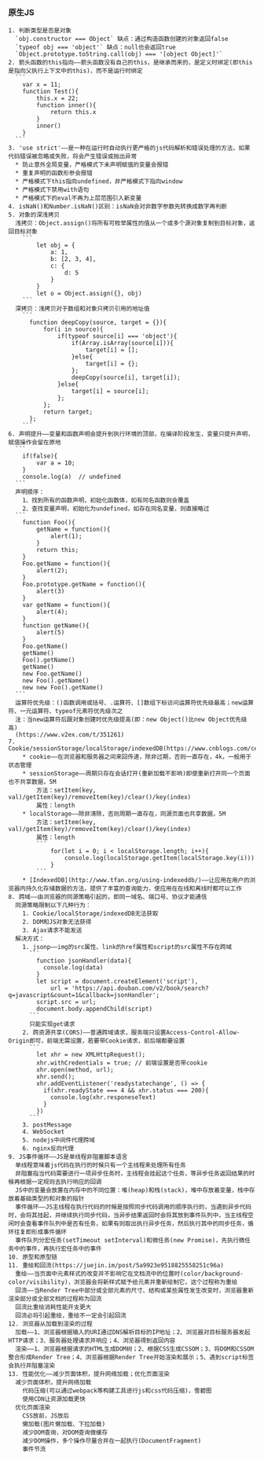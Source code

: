 ### 原生JS
    1. 判断类型是否是对象
      `obj.constructor === Object` 缺点：通过构造函数创建的对象返回false
      `typeof obj === 'object'` 缺点：null也会返回true
      `Object.prototype.toString.call(obj) === '[object Object]'`
    2. 箭头函数的this指向——箭头函数没有自己的this，是继承而来的，是定义时绑定(即this是指向父执行上下文中的this)，而不是运行时绑定
      ```
        var x = 11;
        function Test(){
            this.x = 22;
            function inner(){
                return this.x
            }
            inner()
        }
      ```
    3. 'use strict'——是一种在运行时自动执行更严格的js代码解析和错误处理的方法，如果代码错误被忽略或失败，将会产生错误或抛出异常
      * 防止意外全局变量，严格模式下未声明赋值的变量会报错
      * 重复声明的函数形参会报错
      * 严格模式下this指向undefined，非严格模式下指向window
      * 严格模式下禁用with语句
      * 严格模式下的eval不再为上层范围引入新变量
    4. isNaN()和Number.isNaN()区别：isNaN会对非数字参数先转换成数字再判断
    5. 对象的深浅拷贝
      浅拷贝：Object.assign()将所有可枚举属性的值从一个或多个源对象复制到目标对象，返回目标对象
        ```
            let obj = {
                a: 1,
                b: [2, 3, 4],
                c: {
                    d: 5
                }
            }
            let o = Object.assign({}, obj)
        ```
      深拷贝：浅拷贝对于数组和对象只拷贝引用的地址值
        ```
          function deepCopy(source, target = {}){
              for(i in source){
                  if(typeof source[i] === 'object'){
                      if(Array.isArray(source[i])){
                          target[i] = [];
                      }else{
                          target[i] = {};
                      };
                      deepCopy(source[i], target[i]);
                  }else{
                      target[i] = source[i];
                  };
              };
              return target;
          };
        ```
    6. 声明提升——变量和函数声明会提升到执行环境的顶部，在编译阶段发生，变量只提升声明，赋值操作会留在原地
      ```
        if(false){
            var a = 10;
        }
        console.log(a)  // undefined
      ```
      声明顺序：
        1、找到所有的函数声明，初始化函数体，如有同名函数则会覆盖
        2、查找变量声明，初始化为undefined，如存在同名变量，则直接略过
      ```
      	function Foo(){
      		getName = function(){
      			alert(1);
      		}
      		return this;
      	}
      	Foo.getName = function(){
      		alert(2);
      	}
      	Foo.prototype.getName = function(){
      		alert(3)
      	}
      	var getName = function(){
      		alert(4);
      	}
      	function getName(){
      		alert(5)
      	}
      	Foo.getName()
      	getName()
      	Foo().getName()
      	getName()
      	new Foo.getName()
      	new Foo().getName()
      	new new Foo().getName()
      ```
      运算符优先级：()函数调用或括号、.运算符、[]数组下标访问运算符优先级最高；new运算符、一元运算符、typeof元素符优先级次之
      注：当new运算符后跟对象创建时优先级提高(即：new Object()比new Object优先级高)
      (https://www.v2ex.com/t/351261)
    7. Cookie/sessionStorage/localStorage/indexedDB(https://www.cnblogs.com/cencenyue/p/7604651.html)
    	* cookie——在浏览器和服务器之间来回传递，除非过期，否则一直存在，4k，一般用于状态管理
    	* sessionStorage——周期只存在会话打开(重新加载不影响)即使重新打开同一个页面也不共享数据，5M
    		方法：setItem(key, val)/getItem(key)/removeItem(key)/clear()/key(index)
    		属性：length
    	* localStorage——除非清除，否则周期一直存在，同源页面也共享数据，5M
    		方法：setItem(key, val)/getItem(key)/removeItem(key)/clear()/key(index)
    		属性：length
    		```
    			for(let i = 0; i < localStorage.length; i++){
    				console.log(localStorage.getItem(localStorage.key(i)))
    			}
    		```
    	* [IndexedDB](http://www.tfan.org/using-indexeddb/)——让应用在用户的浏览器内持久化存储数据的方法，提供了丰富的查询能力，使应用在在线和离线时都可以工作
    8. 跨域——由浏览器的同源策略引起的，即同一域名、端口号、协议才能通信
      同源策略限制以下几种行为：
        1. Cookie/localStorage/indexedDB无法获取
        2. DOM和JS对象无法获得
        3. Ajax请求不能发送
      解决方式：
        1. jsonp——img的src属性、link的href属性和script的src属性不存在跨域
          ```
            function jsonHandler(data){
              console.log(data)
            }
            let script = document.createElement('script'),
                url = 'https://api.douban.com/v2/book/search?q=javascript&count=1&callback=jsonHandler';
            script.src = url;
            document.body.appendChild(script)
          ```
          只能实现get请求
        2. 跨资源共享(CORS)——普通跨域请求，服务端只设置Access-Control-Allow-Origin即可，前端无需设置，若要带Cookie请求，前后端都要设置
          ```
            let xhr = new XMLHttpRequest();
            xhr.withCredentials = true; // 前端设置是否带cookie
            xhr.open(method, url);
            xhr.send();
            xhr.addEventListener('readystatechange', () => {
              if(xhr.readyState === 4 && xhr.status === 200){
                console.log(xhr.responeseText)
              }
            })
          ```
        3. postMessage
        4. WebSocket
        5. nodejs中间件代理跨域
        6. nginx反向代理
    9. JS事件循环——JS是单线程非阻塞脚本语言
      单线程意味着js代码在执行的时候只有一个主线程来处理所有任务
      非阻塞指当代码需要进行一项异步任务时，主线程会挂起这个任务，等异步任务返回结果的时候再根据一定规则去执行响应的回调
      JS中的变量会放置在内存中的不同位置：堆(heap)和栈(stack)，堆中存放着变量，栈中存放着基础类型的和对象的指针
      事件循环——JS主线程在执行代码的时候是按照同步代码调用的顺序执行的，当遇到异步代码时，会将其挂起，并继续执行同步代码，当异步结果返回时会将其放到事件队列中，当主线程空闲时会查看事件队列中是否有任务，如果有则取出执行异步任务，然后执行其中的同步任务，循环往复即形成事件循环
      事件队列分宏任务(setTimeout setInterval)和微任务(new Promise)，先执行微任务中的事件，再执行宏任务中的事件
    10. 原型和原型链
    11. 重绘和回流(https://juejin.im/post/5a9923e9518825558251c96a)
      重绘——当页面中元素样式的改变并不影响它在文档流中的位置时(color/background-color/visibility)，浏览器会将新样式赋予给元素并重新绘制它，这个过程称为重绘
      回流——当Render Tree中部分或全部元素的尺寸、结构或某些属性发生改变时，浏览器重新渲染部分或全部文档的过程称为回流
      回流比重绘消耗性能开支更大
      回流必将引起重绘，重绘不一定会引起回流
    12. 浏览器从加载到渲染的过程
      加载——1、浏览器根据输入的URI通过DNS解析目标的IP地址；2、浏览器对目标服务器发起HTTP请求；3、服务器处理请求并响应；4、浏览器得到返回内容
      渲染——1、浏览器根据请求的HTML生成DOM树；2、根据CSS生成CSSOM；3、将DOM和CSSOM整合形成Render Tree；4、浏览器根据Render Tree开始渲染和展示；5、遇到script标签会执行并阻塞渲染
    13. 性能优化——减少页面体积，提升网络加载；优化页面渲染
      减少页面体积，提升网络加载
        代码压缩(可以通过webpack等构建工具进行js和css代码压缩)，雪碧图
        使用CDN让资源加载更快
      优化页面渲染
        CSS放前，JS放后
        懒加载(图片懒加载、下拉加载)
        减少DOM查询，对DOM查询做缓存
        减少DOM操作，多个操作尽量合并在一起执行(DocumentFragment)
        事件节流
  	


